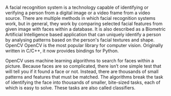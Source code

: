 A facial recognition system is a technology capable of identifying or verifying a person from a digital image or a video frame from a video source. There are multiple methods in which facial recognition systems work, but in general, they work by comparing selected facial features from given image with faces within a database. It is also described as a Biometric Artificial Intelligence based application that can uniquely identify a person by analysing patterns based on the person's facial textures and shape.
OpenCV
OpenCV is the most popular library for computer vision. Originally written in C/C++, it now provides bindings for Python.

OpenCV uses machine learning algorithms to search for faces within a picture. Because faces are so complicated, there isn’t one simple test that will tell you if it found a face or not. Instead, there are thousands of small patterns and features that must be matched. The algorithms break the task of identifying the face into thousands of smaller, bite-sized tasks, each of which is easy to solve. These tasks are also called classifiers.
